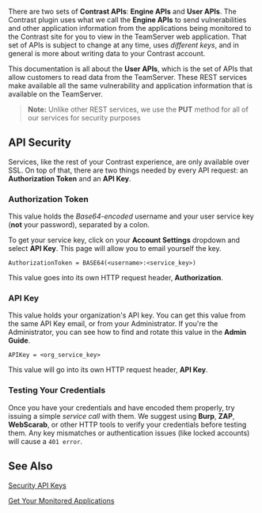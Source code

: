 <!--
title: "Introduction To The Contrast REST API"
description: "Overview of the REST API"
tags: "API v1 REST authorization token"
-->

There are two sets of **Contrast APIs**: **Engine APIs** and **User APIs**. The Contrast plugin uses what we call the **Engine APIs** to send vulnerabilities and other application information from the applications being monitored to the Contrast site for you to view in the TeamServer web application. That set of APIs is subject to change at any time, uses *different keys*, and in general is more about writing data to your Contrast account.

This documentation is all about the **User APIs**, which is the set of APIs that allow customers to read data from the TeamServer. These REST services make available all the same vulnerability and application information that is available on the TeamServer. 

>**Note:** Unlike other REST services, we use the **PUT** method for all of our services for security purposes

## API Security

Services, like the rest of your Contrast experience, are only available over SSL. On top of that, there are two things needed by every API request: an **Authorization Token** and an **API Key**.

### Authorization Token

This value holds the *Base64-encoded* username and your user service key (**not** your password), separated by a colon.

To get your service key, click on your **Account Settings** dropdown and select **API Key**. This page will allow you to email yourself the key.

```AuthorizationToken = BASE64(<username>:<service_key>)```

This value goes into its own HTTP request header, **Authorization**.

### API Key

This value holds your organization's API key. You can get this value from the same API Key email, or from your Administrator. If you're the Administrator, you can see how to find and rotate this value in the **Admin Guide**. 

```APIKey = <org_service_key>```

This value will go into its own HTTP request header, **API Key**.

### Testing Your Credentials

Once you have your credentials and have encoded them properly, try issuing a simple *service call* with them. We suggest using **Burp**, **ZAP**, **WebScarab**, or other HTTP tools to verify your credentials before testing them. Any key mismatches or authentication issues (like locked accounts) will cause a ```401 error```.

## See Also

[Security API Keys](admin_tsconfigset.html#key)

[Get Your Monitored Applications](dev_api1.html#monitor)
